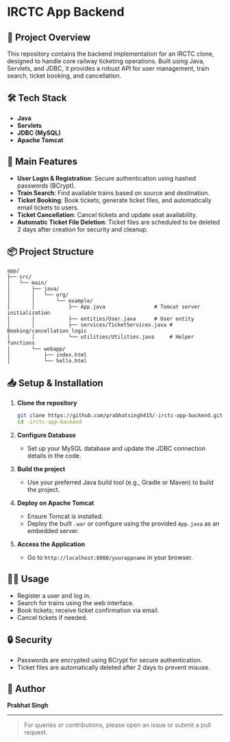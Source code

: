 # IRCTC App Backend

## 🚀 Project Overview

This repository contains the backend implementation for an IRCTC clone, designed to handle core railway ticketing operations. Built using Java, Servlets, and JDBC, it provides a robust API for user management, train search, ticket booking, and cancellation.

## 🛠 Tech Stack

- **Java**
- **Servlets**
- **JDBC (MySQL)**
- **Apache Tomcat**

## 🔗 Main Features

- **User Login & Registration**: Secure authentication using hashed passwords (BCrypt).
- **Train Search**: Find available trains based on source and destination.
- **Ticket Booking**: Book tickets, generate ticket files, and automatically email tickets to users.
- **Ticket Cancellation**: Cancel tickets and update seat availability.
- **Automatic Ticket File Deletion**: Ticket files are scheduled to be deleted 2 days after creation for security and cleanup.

## 📦 Project Structure

```
app/
├── src/
│   └── main/
│       ├── java/
│       │   └── org/
│       │       └── example/
│       │           ├── App.java                # Tomcat server initialization
│       │           ├── entities/User.java      # User entity
│       │           ├── services/TicketServices.java # Booking/cancellation logic
│       │           └── utilities/Utilities.java     # Helper functions
│       └── webapp/
│           ├── index.html
│           └── hello.html
```

## 📥 Setup & Installation

1. **Clone the repository**
    ```bash
    git clone https://github.com/prabhatsingh415/-irctc-app-backend.git
    cd -irctc-app-backend
    ```

2. **Configure Database**
   - Set up your MySQL database and update the JDBC connection details in the code.

3. **Build the project**
   - Use your preferred Java build tool (e.g., Gradle or Maven) to build the project.

4. **Deploy on Apache Tomcat**
   - Ensure Tomcat is installed.
   - Deploy the built `.war` or configure using the provided `App.java` as an embedded server.

5. **Access the Application**
   - Go to `http://localhost:8080/yourappname` in your browser.

## 🧑‍💻 Usage

- Register a user and log in.
- Search for trains using the web interface.
- Book tickets; receive ticket confirmation via email.
- Cancel tickets if needed.

## 🔒 Security

- Passwords are encrypted using BCrypt for secure authentication.
- Ticket files are automatically deleted after 2 days to prevent misuse.

## 📝 Author

**Prabhat Singh**

---

> For queries or contributions, please open an issue or submit a pull request.
